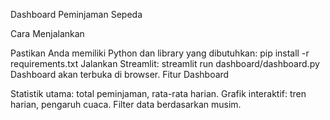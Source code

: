 Dashboard Peminjaman Sepeda

Cara Menjalankan

Pastikan Anda memiliki Python dan library yang dibutuhkan: pip install -r requirements.txt
Jalankan Streamlit: streamlit run dashboard/dashboard.py
Dashboard akan terbuka di browser.
Fitur Dashboard

Statistik utama: total peminjaman, rata-rata harian.
Grafik interaktif: tren harian, pengaruh cuaca.
Filter data berdasarkan musim.
